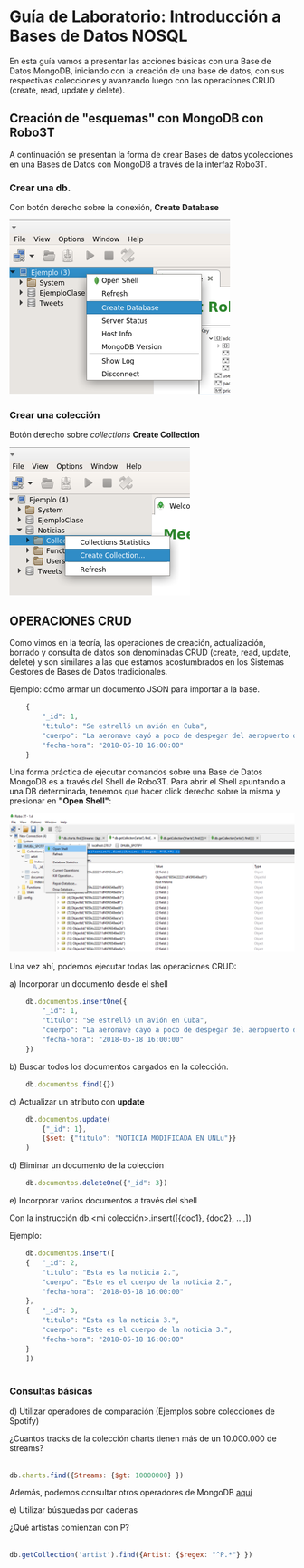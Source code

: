 # Guía de Laboratorio: Introducción a Bases de Datos NOSQL

En esta guía vamos a presentar las acciones básicas con una Base de Datos MongoDB, iniciando con la creación de una base de datos, con sus respectivas colecciones y avanzando luego con las operaciones CRUD (create, read, update y delete).

## Creación de "esquemas" con MongoDB con Robo3T

A continuación se presentan la forma de crear Bases de datos ycolecciones en una Bases de Datos con MongoDB a través de la interfaz Robo3T.

### Crear una db. 
Con botón derecho sobre la conexión, __Create Database__


![crear db](./imgs/Mongo-creardb.png)


### Crear una colección
Botón derecho sobre *collections* __Create Collection__

![crear col](./imgs/Mongo-crearcol.png)


## OPERACIONES CRUD

Como vimos en la teoría, las operaciones de creación, actualización, borrado y consulta de datos son denominadas CRUD (create, read, update, delete) y son similares a las que estamos acostumbrados en los Sistemas Gestores de Bases de Datos tradicionales.

Ejemplo: cómo armar un documento JSON para importar a la base.

```javascript
    { 
        "_id": 1,
        "titulo": "Se estrelló un avión en Cuba",
        "cuerpo": "La aeronave cayó a poco de despegar del aeropuerto de La Habana. Era un Boeing 737 de una compañía aérea subsidiaria de Cubana de Aviación. El presidente cubano Miguel Díaz-Canel se dirigió de inmediato al lugar del accidente.",
        "fecha-hora": "2018-05-18 16:00:00"
    }
```
Una forma práctica de ejecutar comandos sobre una Base de Datos MongoDB es a través del Shell de Robo3T. Para abrir el Shell apuntando a una DB determinada, tenemos que hacer click derecho sobre la misma y presionar en __"Open Shell"__:

![open_shell](./imgs/shell_robo3t.png)

Una vez ahí, podemos ejecutar todas las operaciones CRUD:

a) Incorporar un documento desde el shell

```javascript
    db.documentos.insertOne({ 
        "_id": 1,
        "titulo": "Se estrelló un avión en Cuba",
        "cuerpo": "La aeronave cayó a poco de despegar del aeropuerto de La Habana. Era un Boeing 737 de una compañía aérea subsidiaria de Cubana de Aviación. El presidente cubano Miguel Díaz-Canel se dirigió de inmediato al lugar del accidente.",
        "fecha-hora": "2018-05-18 16:00:00"
    })
```    

b) Buscar todos los documentos cargados en la colección.
```javascript
    db.documentos.find({})
```

c) Actualizar un atributo con __update__

```javascript
    db.documentos.update(
        {"_id": 1},
        {$set: {"titulo": "NOTICIA MODIFICADA EN UNLu"}}
    )
```

d) Eliminar un documento de la colección

```javascript
    db.documentos.deleteOne({"_id": 3})
```
    
e) Incorporar varios documentos a través del shell

Con la instrucción db.<mi colección>.insert([{doc1}, {doc2}, ...,])

Ejemplo:

```javascript
    db.documentos.insert([       
    {   "_id": 2,
        "titulo": "Esta es la noticia 2.",
        "cuerpo": "Este es el cuerpo de la noticia 2.",
        "fecha-hora": "2018-05-18 16:00:00"
    },
    {   "_id": 3,
        "titulo": "Esta es la noticia 3.",
        "cuerpo": "Este es el cuerpo de la noticia 3.",
        "fecha-hora": "2018-05-18 16:00:00"
    }    
    ])
    
```

### Consultas básicas

d) Utilizar operadores de comparación (Ejemplos sobre colecciones de Spotify)

¿Cuantos tracks de la colección charts tienen más de un 10.000.000 de streams?

```javascript

db.charts.find({Streams: {$gt: 10000000} })

```
Además, podemos consultar otros operadores de MongoDB [aquí](https://docs.mongodb.com/manual/reference/operator/query-comparison/)

e) Utilizar búsquedas por cadenas

¿Qué artistas comienzan con P?

```javascript

db.getCollection('artist').find({Artist: {$regex: "^P.*"} })

```
